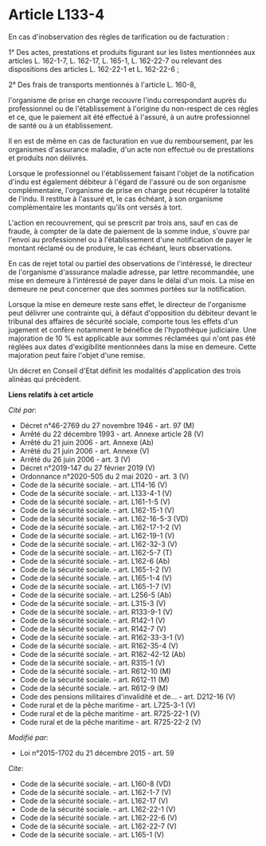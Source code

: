 # Article L133-4

En cas d'inobservation des règles de tarification ou de facturation : 

1° Des actes, prestations et produits figurant sur les listes mentionnées aux articles L. 162-1-7, L. 162-17, L. 165-1, L.
162-22-7 ou relevant des dispositions des articles L. 162-22-1 et L. 162-22-6 ; 

2° Des frais de transports mentionnés à l'article L. 160-8, 

l'organisme de prise en charge recouvre l'indu correspondant auprès du professionnel ou de l'établissement à l'origine du
non-respect de ces règles et ce, que le paiement ait été effectué à l'assuré, à un autre professionnel de santé ou à un
établissement. 

Il en est de même en cas de facturation en vue du remboursement, par les organismes d'assurance maladie, d'un acte non
effectué ou de prestations et produits non délivrés. 

Lorsque le professionnel ou l'établissement faisant l'objet de la notification d'indu est également débiteur à l'égard de
l'assuré ou de son organisme complémentaire, l'organisme de prise en charge peut récupérer la totalité de l'indu. Il restitue
à l'assuré et, le cas échéant, à son organisme complémentaire les montants qu'ils ont versés à tort. 

L'action en recouvrement, qui se prescrit par trois ans, sauf en cas de fraude, à compter de la date de paiement de la somme
indue, s'ouvre par l'envoi au professionnel ou à l'établissement d'une notification de payer le montant réclamé ou de
produire, le cas échéant, leurs observations. 

En cas de rejet total ou partiel des observations de l'intéressé, le directeur de l'organisme d'assurance maladie adresse,
par lettre recommandée, une mise en demeure à l'intéressé de payer dans le délai d'un mois. La mise en demeure ne peut
concerner que des sommes portées sur la notification. 

Lorsque la mise en demeure reste sans effet, le directeur de l'organisme peut délivrer une contrainte qui, à défaut
d'opposition du débiteur devant le tribunal des affaires de sécurité sociale, comporte tous les effets d'un jugement et
confère notamment le bénéfice de l'hypothèque judiciaire. Une majoration de 10 % est applicable aux sommes réclamées qui
n'ont pas été réglées aux dates d'exigibilité mentionnées dans la mise en demeure. Cette majoration peut faire l'objet d'une
remise. 

Un décret en Conseil d'Etat définit les modalités d'application des trois alinéas qui précèdent.

**Liens relatifs à cet article**

_Cité par_:

  - Décret n°46-2769 du 27 novembre 1946 - art. 97 (M)
  - Arrêté du 22 décembre 1993 - art. Annexe article 28 (V)
  - Arrêté du 21 juin 2006 - art. Annexe (Ab)
  - Arrêté du 21 juin 2006 - art. Annexe (V)
  - Arrêté du 26 juin 2006 - art. 3 (V)
  - Décret n°2019-147 du 27 février 2019 (V)
  - Ordonnance n°2020-505 du 2 mai 2020 - art. 3 (V)
  - Code de la sécurité sociale. - art. L114-16 (V)
  - Code de la sécurité sociale. - art. L133-4-1 (V)
  - Code de la sécurité sociale. - art. L161-1-5 (V)
  - Code de la sécurité sociale. - art. L162-15-1 (V)
  - Code de la sécurité sociale. - art. L162-16-5-3 (VD)
  - Code de la sécurité sociale. - art. L162-17-1-2 (V)
  - Code de la sécurité sociale. - art. L162-19-1 (V)
  - Code de la sécurité sociale. - art. L162-32-3 (V)
  - Code de la sécurité sociale. - art. L162-5-7 (T)
  - Code de la sécurité sociale. - art. L162-6 (Ab)
  - Code de la sécurité sociale. - art. L165-1-2 (V)
  - Code de la sécurité sociale. - art. L165-1-4 (V)
  - Code de la sécurité sociale. - art. L165-1-7 (V)
  - Code de la sécurité sociale. - art. L256-5 (Ab)
  - Code de la sécurité sociale. - art. L315-3 (V)
  - Code de la sécurité sociale. - art. R133-9-1 (V)
  - Code de la sécurité sociale. - art. R142-1 (V)
  - Code de la sécurité sociale. - art. R142-7 (V)
  - Code de la sécurité sociale. - art. R162-33-3-1 (V)
  - Code de la sécurité sociale. - art. R162-35-4 (V)
  - Code de la sécurité sociale. - art. R162-42-12 (Ab)
  - Code de la sécurité sociale. - art. R315-1 (V)
  - Code de la sécurité sociale. - art. R612-10 (M)
  - Code de la sécurité sociale. - art. R612-11 (M)
  - Code de la sécurité sociale. - art. R612-9 (M)
  - Code des pensions militaires d'invalidité et de... - art. D212-16 (V)
  - Code rural et de la pêche maritime - art. L725-3-1 (V)
  - Code rural et de la pêche maritime - art. R725-22-1 (V)
  - Code rural et de la pêche maritime - art. R725-22-2 (V)

_Modifié par_:

  - Loi n°2015-1702 du 21 décembre 2015 - art. 59

_Cite_:

  - Code de la sécurité sociale. - art. L160-8 (VD)
  - Code de la sécurité sociale. - art. L162-1-7 (V)
  - Code de la sécurité sociale. - art. L162-17 (V)
  - Code de la sécurité sociale. - art. L162-22-1 (V)
  - Code de la sécurité sociale. - art. L162-22-6 (V)
  - Code de la sécurité sociale. - art. L162-22-7 (V)
  - Code de la sécurité sociale. - art. L165-1 (V)
